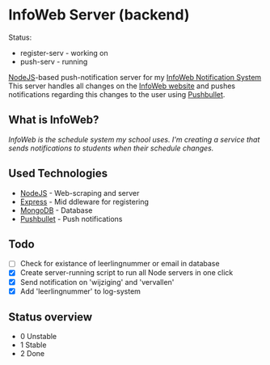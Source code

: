 # InfoWeb Server (backend)
Status:
- register-serv   - working on
- push-serv       - running

[NodeJS]("http://www.nodejs.org/")-based push-notification server for my [InfoWeb Notification System]("https://github.com/renzowesterbeek/iweb-website")
This server handles all changes on the [InfoWeb website]("http://cygyrooster.nl/infoweb/index.php?ref=2") and pushes notifications regarding this changes to the user using [Pushbullet]("https://www.pushbullet.com").

## What is InfoWeb?
_InfoWeb is the schedule system my school uses. I'm creating a service that sends notifications to students when their schedule changes._

## Used Technologies
- [NodeJS]("http://www.nodejs.org/") - Web-scraping and server
- [Express]("http://expressjs.com/") - Mid ddleware for registering
- [MongoDB]("http://mongodb.org") - Database
- [Pushbullet]("https://www.pushbullet.com") - Push notifications

## Todo
- [ ] Check for existance of leerlingnummer or email in database
- [x] Create server-running script to run all Node servers in one click
- [x] Send notification on 'wijziging' and 'vervallen'
- [x] Add 'leerlingnummer' to log-system

## Status overview
- 0 Unstable
- 1 Stable
- 2 Done
